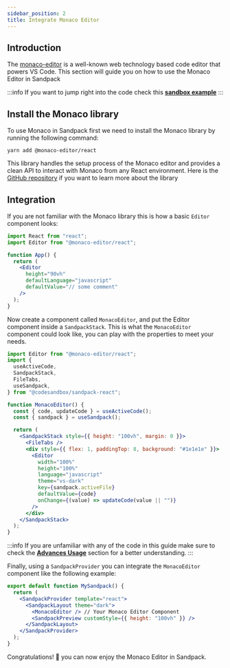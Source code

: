 ```yaml
---
sidebar_position: 2
title: Integrate Monaco Editor
---
```


## Introduction

The [monaco-editor](https://microsoft.github.io/monaco-editor/) is a well-known web technology based code editor that powers VS Code.
This section will guide you on how to use the Monaco Editor in Sandpack

:::info
If you want to jump right into the code check this [**sandbox example**](https://codesandbox.io/s/sandpack-monaco-integration-citxd)
:::

## Install the Monaco library

To use Monaco in Sandpack first we need to install the Monaco library by running the following command:

```
yarn add @monaco-editor/react
```

This library handles the setup process of the Monaco editor and provides a clean API to interact with Monaco from any React environment.
Here is the [GitHub repository](https://github.com/suren-atoyan/monaco-react#readme) if you want to learn more about the library

## Integration

If you are not familiar with the Monaco library this is how a basic `Editor` component looks:

```jsx
import React from "react";
import Editor from "@monaco-editor/react";

function App() {
  return (
    <Editor
      height="90vh"
      defaultLanguage="javascript"
      defaultValue="// some comment"
    />
  );
}
```

Now create a component called `MonacoEditor`, and put the Editor component inside a `SandpackStack`.
This is what the `MonacoEditor` component could look like, you can play with the properties to meet your needs.

```jsx
import Editor from "@monaco-editor/react";
import {
  useActiveCode,
  SandpackStack,
  FileTabs,
  useSandpack,
} from "@codesandbox/sandpack-react";

function MonacoEditor() {
  const { code, updateCode } = useActiveCode();
  const { sandpack } = useSandpack();

  return (
    <SandpackStack style={{ height: "100vh", margin: 0 }}>
      <FileTabs />
      <div style={{ flex: 1, paddingTop: 8, background: "#1e1e1e" }}>
        <Editor
          width="100%"
          height="100%"
          language="javascript"
          theme="vs-dark"
          key={sandpack.activeFile}
          defaultValue={code}
          onChange={(value) => updateCode(value || "")}
        />
      </div>
    </SandpackStack>
  );
}
```

:::info
If you are unfamiliar with any of the code in this guide make sure to check the [**Advances Usage**](https://sandpack.codesandbox.io/docs/advanced-usage/provider) section for a better understanding.
:::

Finally, using a `SandpackProvider` you can integrate the `MonacoEditor` component like the following example:

```jsx
export default function MySandpack() {
  return (
    <SandpackProvider template="react">
      <SandpackLayout theme="dark">
        <MonacoEditor /> // Your Monaco Editor Component
        <SandpackPreview customStyle={{ height: "100vh" }} />
      </SandpackLayout>
    </SandpackProvider>
  );
}
```

Congratulations! 🎉 you can now enjoy the Monaco Editor in Sandpack.

